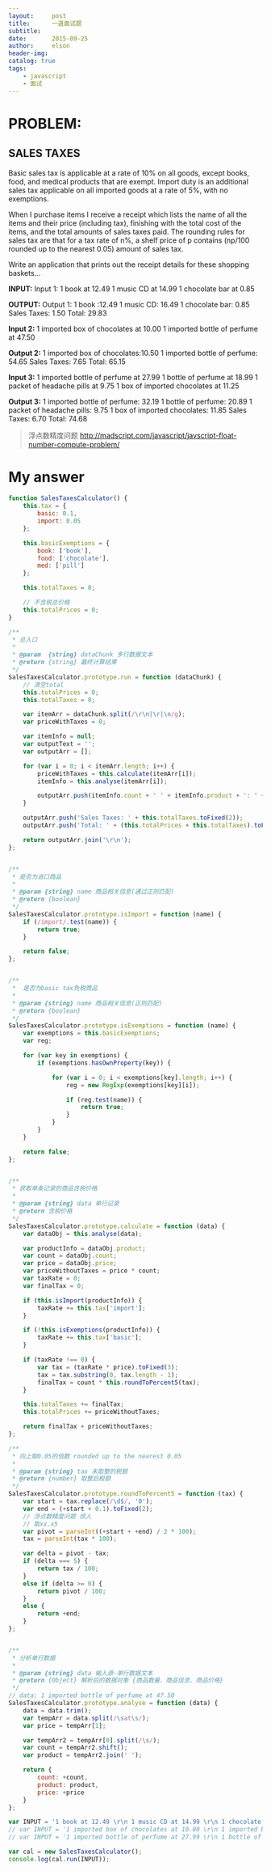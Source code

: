 ```yaml
---
layout:     post
title:      一道面试题
subtitle:   
date:       2015-09-25
author:     elson
header-img: 
catalog: true
tags:
    - javascript
    - 面试
---
```


# PROBLEM:
## SALES TAXES
Basic sales tax is applicable at a rate of 10% on all goods, except books,
food, and medical products that are exempt. Import duty is an additional
sales tax applicable on all imported goods at a rate of 5%, with no
exemptions.

When I purchase items I receive a receipt which lists the name of all the
items and their price (including tax), finishing with the total cost of the items, and the total amounts of sales taxes paid.
The rounding rules for sales tax are that for a tax rate of n%, a shelf price of p contains (np/100 rounded up to the nearest 0.05) amount of sales tax.

Write an application that prints out the receipt details for these
shopping baskets...

**INPUT:**
Input 1:
1 book at 12.49
1 music CD at 14.99
1 chocolate bar at 0.85

**OUTPUT:**
Output 1:
1 book :12.49
1 music CD: 16.49
1 chocolate bar: 0.85
Sales Taxes: 1.50
Total: 29.83



**Input 2:**
1 imported box of chocolates at 10.00
1 imported bottle of perfume at 47.50

**Output 2:**
1 imported box of chocolates:10.50
1 imported bottle of perfume: 54.65
Sales Taxes: 7.65
Total: 65.15



**Input 3:**
1 imported bottle of perfume at 27.99
1 bottle of perfume at 18.99
1 packet of headache pills at 9.75
1 box of imported chocolates at 11.25

**Output 3:**
1 imported bottle of perfume: 32.19
1 bottle of perfume: 20.89
1 packet of headache pills: 9.75
1 box of imported chocolates: 11.85
Sales Taxes: 6.70
Total: 74.68

> 浮点数精度问题
> http://madscript.com/javascript/javscript-float-number-compute-problem/

# My answer
``` javascript
function SalesTaxesCalculator() {
    this.tax = {
        basic: 0.1,
        import: 0.05
    };

    this.basicExemptions = {
        book: ['book'],
        food: ['chocolate'],
        med: ['pill']
    };

    this.totalTaxes = 0;

    // 不含税总价格
    this.totalPrices = 0;
}

/**
 * 总入口
 *
 * @param  {string} dataChunk 多行数据文本
 * @return {string} 最终计算结果
 */
SalesTaxesCalculator.prototype.run = function (dataChunk) {
    // 清空total
    this.totalPrices = 0;
    this.totalTaxes = 0;

    var itemArr = dataChunk.split(/\r\n|\r|\n/g);
    var priceWithTaxes = 0;

    var itemInfo = null;
    var outputText = '';
    var outputArr = [];

    for (var i = 0; i < itemArr.length; i++) {
        priceWithTaxes = this.calculate(itemArr[i]);
        itemInfo = this.analyse(itemArr[i]);

        outputArr.push(itemInfo.count + ' ' + itemInfo.product + ': ' + priceWithTaxes.toFixed(2));
    }

    outputArr.push('Sales Taxes: ' + this.totalTaxes.toFixed(2));
    outputArr.push('Total: ' + (this.totalPrices + this.totalTaxes).toFixed(2));

    return outputArr.join('\r\n');
};


/**
 * 是否为进口商品
 *
 * @param {string} name 商品相关信息(通过正则匹配)
 * @return {boolean}
 */
SalesTaxesCalculator.prototype.isImport = function (name) {
    if (/import/.test(name)) {
        return true;
    }

    return false;
};


/**
 *  是否为basic tax免税商品
 *
 * @param {string} name 商品相关信息(正则匹配)
 * @return {boolean}
 */
SalesTaxesCalculator.prototype.isExemptions = function (name) {
    var exemptions = this.basicExemptions;
    var reg;

    for (var key in exemptions) {
        if (exemptions.hasOwnProperty(key)) {

            for (var i = 0; i < exemptions[key].length; i++) {
                reg = new RegExp(exemptions[key][i]);

                if (reg.test(name)) {
                    return true;
                }
            }
        }
    }

    return false;
};


/**
 * 获取单条记录的商品含税价格
 *
 * @param {string} data 单行记录
 * @return 含税价格
 */
SalesTaxesCalculator.prototype.calculate = function (data) {
    var dataObj = this.analyse(data);

    var productInfo = dataObj.product;
    var count = dataObj.count;
    var price = dataObj.price;
    var priceWithoutTaxes = price * count;
    var taxRate = 0;
    var finalTax = 0;

    if (this.isImport(productInfo)) {
        taxRate += this.tax['import'];
    }

    if (!this.isExemptions(productInfo)) {
        taxRate += this.tax['basic'];
    }

    if (taxRate !== 0) {
        var tax = (taxRate * price).toFixed(3);
        tax = tax.substring(0, tax.length - 1);
        finalTax = count * this.roundToPercent5(tax);
    }

    this.totalTaxes += finalTax;
    this.totalPrices += priceWithoutTaxes;

    return finalTax + priceWithoutTaxes;
};

/**
 * 向上取0.05的倍数 rounded up to the nearest 0.05
 *
 * @param {string} tax 未取整的税额
 * @return {number} 取整后税额
 */
SalesTaxesCalculator.prototype.roundToPercent5 = function (tax) {
    var start = tax.replace(/\d$/, '0');
    var end = (+start + 0.1).toFixed(2);
    // 浮点数精度问题 烦人
    // 取xx.x5
    var pivot = parseInt((+start + +end) / 2 * 100);
    tax = parseInt(tax * 100);

    var delta = pivot - tax;
    if (delta === 5) {
        return tax / 100;
    }
    else if (delta >= 0) {
        return pivot / 100;
    }
    else {
        return +end;
    }
};


/**
 * 分析单行数据
 *
 * @param {string} data 输入源-单行数据文本
 * @return {Object} 解析后的数据对象 {商品数量、商品信息、商品价格}
 */
// data: 1 imported bottle of perfume at 47.50
SalesTaxesCalculator.prototype.analyse = function (data) {
    data = data.trim();
    var tempArr = data.split(/\sat\s/);
    var price = tempArr[1];

    var tempArr2 = tempArr[0].split(/\s/);
    var count = tempArr2.shift();
    var product = tempArr2.join(' ');

    return {
        count: +count,
        product: product,
        price: +price
    }
};

var INPUT = '1 book at 12.49 \r\n 1 music CD at 14.99 \r\n 1 chocolate bar at 0.85';
// var INPUT = '1 imported box of chocolates at 10.00 \r\n 1 imported bottle of perfume at 47.50 ';
// var INPUT = '1 imported bottle of perfume at 27.99 \r\n 1 bottle of perfume at 18.99 \r\n 1 packet of headache pills at 9.75 \r\n 1 box of imported chocolates at 11.25 ';

var cal = new SalesTaxesCalculator();
console.log(cal.run(INPUT));
```
